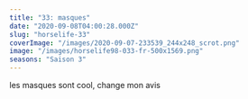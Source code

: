 ```yaml
---
title: "33: masques"
date: "2020-09-08T04:00:28.000Z"
slug: "horselife-33"
coverImage: "/images/2020-09-07-233539_244x248_scrot.png"
image: "/images/horselife98-033-fr-500x1569.png"
seasons: "Saison 3"
---
```


les masques sont cool, change mon avis
